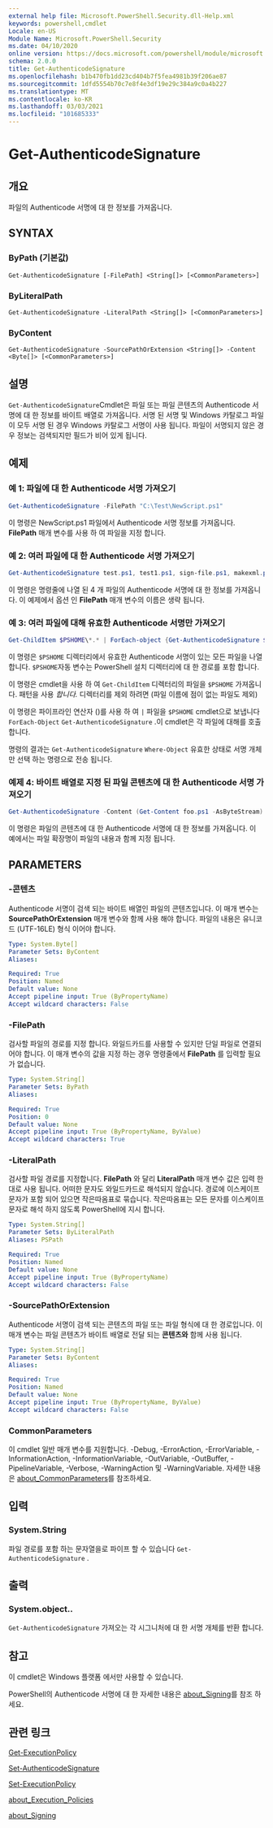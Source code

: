 ```yaml
---
external help file: Microsoft.PowerShell.Security.dll-Help.xml
keywords: powershell,cmdlet
Locale: en-US
Module Name: Microsoft.PowerShell.Security
ms.date: 04/10/2020
online version: https://docs.microsoft.com/powershell/module/microsoft.powershell.security/get-authenticodesignature?view=powershell-7.1&WT.mc_id=ps-gethelp
schema: 2.0.0
title: Get-AuthenticodeSignature
ms.openlocfilehash: b1b470fb1dd23cd404b7f5fea4981b39f206ae87
ms.sourcegitcommit: 1dfd5554b70c7e8f4e3df19e29c384a9c0a4b227
ms.translationtype: MT
ms.contentlocale: ko-KR
ms.lasthandoff: 03/03/2021
ms.locfileid: "101685333"
---
```

# Get-AuthenticodeSignature

## 개요
파일의 Authenticode 서명에 대 한 정보를 가져옵니다.

## SYNTAX

### ByPath (기본값)

```
Get-AuthenticodeSignature [-FilePath] <String[]> [<CommonParameters>]
```

### ByLiteralPath

```
Get-AuthenticodeSignature -LiteralPath <String[]> [<CommonParameters>]
```

### ByContent

```
Get-AuthenticodeSignature -SourcePathOrExtension <String[]> -Content <Byte[]> [<CommonParameters>]
```

## 설명

`Get-AuthenticodeSignature`Cmdlet은 파일 또는 파일 콘텐츠의 Authenticode 서명에 대 한 정보를 바이트 배열로 가져옵니다.
서명 된 서명 및 Windows 카탈로그 파일이 모두 서명 된 경우 Windows 카탈로그 서명이 사용 됩니다.
파일이 서명되지 않은 경우 정보는 검색되지만 필드가 비어 있게 됩니다.

## 예제

### 예 1: 파일에 대 한 Authenticode 서명 가져오기

```powershell
Get-AuthenticodeSignature -FilePath "C:\Test\NewScript.ps1"
```

이 명령은 NewScript.ps1 파일에서 Authenticode 서명 정보를 가져옵니다. **FilePath** 매개 변수를 사용 하 여 파일을 지정 합니다.

### 예 2: 여러 파일에 대 한 Authenticode 서명 가져오기

```powershell
Get-AuthenticodeSignature test.ps1, test1.ps1, sign-file.ps1, makexml.ps1
```

이 명령은 명령줄에 나열 된 4 개 파일의 Authenticode 서명에 대 한 정보를 가져옵니다. 이 예제에서 옵션 인 **FilePath** 매개 변수의 이름은 생략 됩니다.

### 예 3: 여러 파일에 대해 유효한 Authenticode 서명만 가져오기

```powershell
Get-ChildItem $PSHOME\*.* | ForEach-object {Get-AuthenticodeSignature $_} | Where-Object {$_.status -eq "Valid"}
```

이 명령은 `$PSHOME` 디렉터리에서 유효한 Authenticode 서명이 있는 모든 파일을 나열 합니다. `$PSHOME`자동 변수는 PowerShell 설치 디렉터리에 대 한 경로를 포함 합니다.

이 명령은 cmdlet을 사용 하 여 `Get-ChildItem` 디렉터리의 파일을 `$PSHOME` 가져옵니다. 패턴을 사용 *합니다.* 디렉터리를 제외 하려면 (파일 이름에 점이 없는 파일도 제외)

이 명령은 파이프라인 연산자 ()를 사용 하 여 `|` 파일을 `$PSHOME` cmdlet으로 보냅니다 `ForEach-Object` `Get-AuthenticodeSignature` .이 cmdlet은 각 파일에 대해를 호출 합니다.

명령의 결과는 `Get-AuthenticodeSignature` `Where-Object` 유효한 상태로 서명 개체만 선택 하는 명령으로 전송 됩니다.

### 예제 4: 바이트 배열로 지정 된 파일 콘텐츠에 대 한 Authenticode 서명 가져오기

```powershell
Get-AuthenticodeSignature -Content (Get-Content foo.ps1 -AsByteStream) -SourcePathorExtension ps1
```

이 명령은 파일의 콘텐츠에 대 한 Authenticode 서명에 대 한 정보를 가져옵니다. 이 예에서는 파일 확장명이 파일의 내용과 함께 지정 됩니다.

## PARAMETERS

### -콘텐츠

Authenticode 서명이 검색 되는 바이트 배열인 파일의 콘텐츠입니다. 이 매개 변수는 **SourcePathOrExtension** 매개 변수와 함께 사용 해야 합니다. 파일의 내용은 유니코드 (UTF-16LE) 형식 이어야 합니다.

```yaml
Type: System.Byte[]
Parameter Sets: ByContent
Aliases:

Required: True
Position: Named
Default value: None
Accept pipeline input: True (ByPropertyName)
Accept wildcard characters: False
```

### -FilePath

검사할 파일의 경로를 지정 합니다. 와일드카드를 사용할 수 있지만 단일 파일로 연결되어야 합니다. 이 매개 변수의 값을 지정 하는 경우 명령줄에서 **FilePath** 를 입력할 필요가 없습니다.

```yaml
Type: System.String[]
Parameter Sets: ByPath
Aliases:

Required: True
Position: 0
Default value: None
Accept pipeline input: True (ByPropertyName, ByValue)
Accept wildcard characters: True
```

### -LiteralPath

검사할 파일 경로를 지정합니다. **FilePath** 와 달리 **LiteralPath** 매개 변수 값은 입력 한 대로 사용 됩니다. 어떠한 문자도 와일드카드로 해석되지 않습니다. 경로에 이스케이프 문자가 포함 되어 있으면 작은따옴표로 묶습니다. 작은따옴표는 모든 문자를 이스케이프 문자로 해석 하지 않도록 PowerShell에 지시 합니다.

```yaml
Type: System.String[]
Parameter Sets: ByLiteralPath
Aliases: PSPath

Required: True
Position: Named
Default value: None
Accept pipeline input: True (ByPropertyName)
Accept wildcard characters: False
```

### -SourcePathOrExtension

Authenticode 서명이 검색 되는 콘텐츠의 파일 또는 파일 형식에 대 한 경로입니다. 이 매개 변수는 파일 콘텐츠가 바이트 배열로 전달 되는 **콘텐츠와** 함께 사용 됩니다.

```yaml
Type: System.String[]
Parameter Sets: ByContent
Aliases:

Required: True
Position: Named
Default value: None
Accept pipeline input: True (ByPropertyName, ByValue)
Accept wildcard characters: False
```

### CommonParameters

이 cmdlet 일반 매개 변수를 지원합니다. -Debug, -ErrorAction, -ErrorVariable, -InformationAction, -InformationVariable, -OutVariable, -OutBuffer, -PipelineVariable, -Verbose, -WarningAction 및 -WarningVariable. 자세한 내용은 [about_CommonParameters](../Microsoft.PowerShell.Core/About/about_CommonParameters.md)를 참조하세요.

## 입력

### System.String

파일 경로를 포함 하는 문자열을로 파이프 할 수 있습니다 `Get-AuthenticodeSignature` .

## 출력

### System.object..

`Get-AuthenticodeSignature` 가져오는 각 시그니처에 대 한 서명 개체를 반환 합니다.

## 참고

이 cmdlet은 Windows 플랫폼 에서만 사용할 수 있습니다.

PowerShell의 Authenticode 서명에 대 한 자세한 내용은 [about_Signing](../Microsoft.PowerShell.Core/About/about_Signing.md)를 참조 하세요.

## 관련 링크

[Get-ExecutionPolicy](Get-ExecutionPolicy.md)

[Set-AuthenticodeSignature](Set-AuthenticodeSignature.md)

[Set-ExecutionPolicy](Set-ExecutionPolicy.md)

[about_Execution_Policies](../Microsoft.PowerShell.Core/About/about_Execution_Policies.md)

[about_Signing](../Microsoft.PowerShell.Core/About/about_Signing.md)
